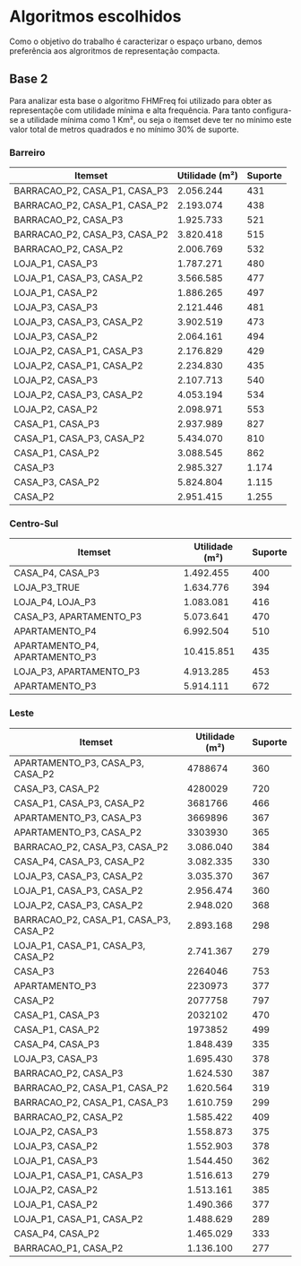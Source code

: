# Algoritmos escolhidos
Como o objetivo do trabalho é caracterizar o espaço urbano, demos preferência aos algroritmos de representação compacta. 

## Base 2
Para analizar esta base o algoritmo FHMFreq foi utilizado para obter as representaçõe com utilidade mínima e alta frequência. Para tanto configura-se a utilidade mínima como 1 Km², ou seja o itemset deve ter no mínimo este valor total de metros quadrados e no mínimo 30% de suporte.  

### Barreiro
Itemset| Utilidade (m²)| Suporte
--|--|--
BARRACAO_P2, CASA_P1, CASA_P3|2.056.244|431
BARRACAO_P2, CASA_P1, CASA_P2|2.193.074|438
BARRACAO_P2, CASA_P3|1.925.733|521
BARRACAO_P2, CASA_P3, CASA_P2|3.820.418|515
BARRACAO_P2, CASA_P2|2.006.769|532
LOJA_P1, CASA_P3|1.787.271|480
LOJA_P1, CASA_P3, CASA_P2|3.566.585|477
LOJA_P1, CASA_P2|1.886.265|497
LOJA_P3, CASA_P3|2.121.446|481
LOJA_P3, CASA_P3, CASA_P2|3.902.519|473
LOJA_P3, CASA_P2|2.064.161|494
LOJA_P2, CASA_P1, CASA_P3|2.176.829|429
LOJA_P2, CASA_P1, CASA_P2|2.234.830|435
LOJA_P2, CASA_P3|2.107.713|540
LOJA_P2, CASA_P3, CASA_P2|4.053.194|534
LOJA_P2, CASA_P2|2.098.971|553
CASA_P1, CASA_P3|2.937.989|827
CASA_P1, CASA_P3, CASA_P2|5.434.070|810
CASA_P1, CASA_P2|3.088.545|862
CASA_P3|2.985.327|1.174
CASA_P3, CASA_P2|5.824.804|1.115
CASA_P2|2.951.415|1.255

### Centro-Sul
Itemset| Utilidade (m²)| Suporte
--|--|--
CASA_P4, CASA_P3|1.492.455|400
LOJA_P3_TRUE|1.634.776|394
LOJA_P4, LOJA_P3|1.083.081|416
CASA_P3, APARTAMENTO_P3|5.073.641|470
APARTAMENTO_P4|6.992.504|510
APARTAMENTO_P4, APARTAMENTO_P3|10.415.851|435
LOJA_P3, APARTAMENTO_P3|4.913.285|453
APARTAMENTO_P3|5.914.111|672

### Leste
Itemset| Utilidade (m²)| Suporte
--|--|--
APARTAMENTO_P3, CASA_P3, CASA_P2|4788674|360
CASA_P3, CASA_P2|4280029|720
CASA_P1, CASA_P3, CASA_P2|3681766|466
APARTAMENTO_P3, CASA_P3|3669896|367
APARTAMENTO_P3, CASA_P2|3303930|365
BARRACAO_P2, CASA_P3, CASA_P2|3.086.040|384
CASA_P4, CASA_P3, CASA_P2|3.082.335|330
LOJA_P3, CASA_P3, CASA_P2|3.035.370|367
LOJA_P1, CASA_P3, CASA_P2|2.956.474|360
LOJA_P2, CASA_P3, CASA_P2|2.948.020|368
BARRACAO_P2, CASA_P1, CASA_P3, CASA_P2|2.893.168|298
LOJA_P1, CASA_P1, CASA_P3, CASA_P2|2.741.367|279
CASA_P3|2264046|753
APARTAMENTO_P3|2230973|377
CASA_P2|2077758|797
CASA_P1, CASA_P3|2032102|470
CASA_P1, CASA_P2|1973852|499
CASA_P4, CASA_P3|1.848.439|335
LOJA_P3, CASA_P3|1.695.430|378
BARRACAO_P2, CASA_P3|1.624.530|387
BARRACAO_P2, CASA_P1, CASA_P2|1.620.564|319
BARRACAO_P2, CASA_P1, CASA_P3|1.610.759|299
BARRACAO_P2, CASA_P2|1.585.422|409
LOJA_P2, CASA_P3|1.558.873|375
LOJA_P3, CASA_P2|1.552.903|378
LOJA_P1, CASA_P3|1.544.450|362
LOJA_P1, CASA_P1, CASA_P3|1.516.613|279
LOJA_P2, CASA_P2|1.513.161|385
LOJA_P1, CASA_P2|1.490.366|377
LOJA_P1, CASA_P1, CASA_P2|1.488.629|289
CASA_P4, CASA_P2|1.465.029|333
BARRACAO_P1, CASA_P2|1.136.100|277





